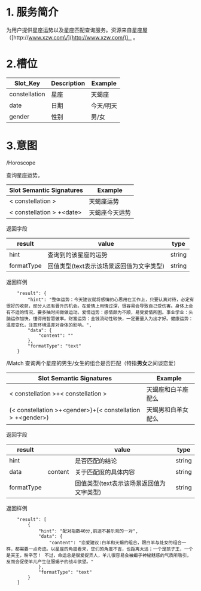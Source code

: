 # 1. 服务简介

为用户提供星座运势以及星座匹配查询服务。资源来自星座屋 （[http:\/\/www.xzw.com\/](http://www.xzw.com/)） 。

# 2.槽位

| **Slot\_Key** | **Description** | **Example** |
| --- | --- | --- |
| constellation | 星座 | 天蝎座 |
| date | 日期 | 今天\/明天 |
| gender | 性别 | 男\/女 |

# 3.意图

\/Horoscope

查询星座运势。

| **Slot Semantic Signatures** | **Example** |
| --- | --- |
| &lt; constellation &gt; | 天蝎座运势 |
| &lt; constellation &gt; +&lt;date&gt; | 天蝎座今天运势 |

返回字段

| **result** | **value** | **type** |
| --- | --- | --- |
| hint | 查询到的该星座的运势 | string |
| formatType | 回值类型\(text表示该场景返回值为文字类型\) | string |

返回样例

```
    "result": {
        "hint": "整体运势：今天建议就将感情的心思用在工作上，只要认真对待，必定有很好的收获，部分人还有晋升的机会。在爱情上用情过深，很容易会导致自己受伤害。身体上会有不适的情况，要多抽时间做做运动。爱情运势：感情颇为不顺，易受爱情所困。事业学业：头脑运作加快，懂得用智慧做事。财富运势：金钱流动性较快，一定要量入为出才好。健康运势：温度变化，注意环境温差对身体的影响。",
        "data": {
            "content": ""
        },
        "formatType": "text"
    }
```

\/Match
查询两个星座的男生\/女生的组合是否匹配（特指**男女**之间谈恋爱）

| **Slot Semantic Signatures** | **Example** |
| --- | --- |
| &lt; constellation &gt;+&lt; constellation &gt; | 天蝎座和白羊座配么 |
| \(&lt; constellation &gt;+&lt;gender&gt;\)+\(&lt; constellation &gt; +&lt;gender&gt;\) | 天蝎男和白羊女配么 |

返回字段

| **result** |  | **value** | **type** |
| --- | --- | --- | --- |
| hint |  | 是否匹配的结论 | string |
| data | content | 关于匹配度的具体内容 | string |
| formatType |  | 回值类型\(text表示该场景返回值为文字类型\) | string |

返回样例

```
    "result": [
        {
            "hint": "配对指数40分,前途不甚乐观的一对",
            "data": {
                "content": "恋爱建议:白羊和天蝎的组合，跟白羊与处女的组合一样，都需要一点奇迹。以星座的角度看来，您们的角度不吉，也距离太远；一个是孩子王，一个是天王，粉辛苦！ 不过，命运总是很爱捉弄人，羊儿很容易会被蝎子神秘魅惑的气质所吸引，反而会促使羊儿产生征服蝎子的战斗欲望。"
            },
            "formatType": "text"
        }
    ]
```

